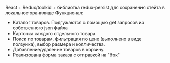 React + Redux/toolkid + библиотка redux-persist для сохранения стейта в локальное хранилище
Функционал: 
- Каталог товаров. Подгужаются с помощью get запросов из собственного json файла
- Карточка каждого отдельного товара.
- Поиск по товарам, фильтрация по цене (выполнено в виде ползунка), выбор размера и колличества.
- Добавление/удаление товаров в корзину.
- Реализована форма заказа с отправкой на "бэк"
